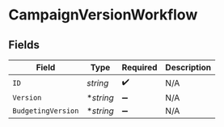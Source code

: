 # CampaignVersionWorkflow


## Fields

| Field              | Type               | Required           | Description        |
| ------------------ | ------------------ | ------------------ | ------------------ |
| `ID`               | *string*           | :heavy_check_mark: | N/A                |
| `Version`          | **string*          | :heavy_minus_sign: | N/A                |
| `BudgetingVersion` | **string*          | :heavy_minus_sign: | N/A                |